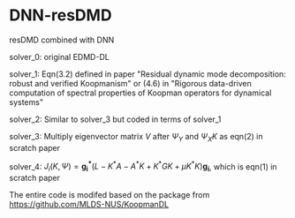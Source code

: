 # DNN-resDMD
resDMD combined with DNN

solver_0: original EDMD-DL

solver_1: Eqn(3.2) defined in paper "Residual dynamic mode decomposition: robust and verified Koopmanism" or (4.6) in "Rigorous data-driven computation of spectral properties of Koopman operators for dynamical systems"

solver_2: Similar to solver_3 but coded in terms of solver_1

solver_3: Multiply eigenvector matrix $V$ after $\Psi_Y$ and $\Psi_XK$ as eqn(2) in scratch paper

solver_4: $J_i(K, \Psi) = \mathbf{g_i^*}\left( L - K^*A - A^*K + K^*GK +\mu K^*K \right)\mathbf{g_i}$, which is eqn(1) in scratch paper

The entire code is modifed based on the package from https://github.com/MLDS-NUS/KoopmanDL
